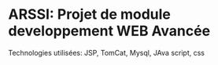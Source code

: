 # ARSSI: Projet de module developpement WEB Avancée
Technologies utilisées: JSP, TomCat, Mysql, JAva script, css

